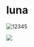 # luna

![12345](https://user-images.githubusercontent.com/71454742/95331312-7bd9bc00-08b2-11eb-92b9-eefb88be390b.gif)

![](file:///C:/Users/Дмитрий/Downloads/untitled.svg)
